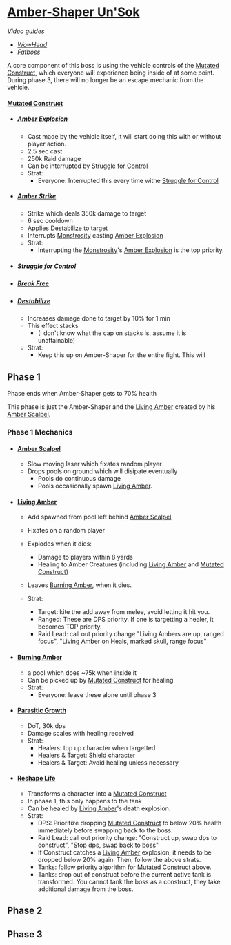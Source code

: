 # [Amber-Shaper Un'Sok](<https://www.wowhead.com/mop-classic/guide/raids/amber-shaper-unsok-heart-of-fear-strategy-abilities>)
*Video guides*
- *[WowHead](<https://www.youtube.com/watch?v=82s_NAFlKLw>)*
- *[Fatboss](<https://www.youtube.com/watch?v=UzfCS6_bYEA>)*

A core component of this boss is using the vehicle controls of the [Mutated Construct](#mutated-construct), which everyone will experience being inside of at some point. During phase 3, there will no longer be an escape mechanic from the vehicle.
#### [Mutated Construct](<https://www.wowhead.com/mop-classic/npc=62701/mutated-construct>)
- ##### [Amber Explosion](<https://www.wowhead.com/mop-classic/spell=122398/amber-explosion>)
  - Cast made by the vehicle itself, it will start doing this with or without player action.
  - 2.5 sec cast
  - 250k Raid damage
  - Can be interrupted by [Struggle for Control](#struggle-for-control)
  - Strat:
    - Everyone: Interrupted this every time withe [Struggle for Control](#struggle-for-control)

- ##### [Amber Strike](<https://www.wowhead.com/mop-classic/spell=122389/amber-strike>)
  - Strike which deals 350k damage to target
  - 6 sec cooldown
  - Applies [Destabilize](#destabilize) to target
  - Interrupts [Monstrosity](#amber-monstrosity) casting [Amber Explosion](#amber-explosion-1)
  - Strat:
    - Interrupting the [Monstrosity](#amber-monstrosity)'s [Amber Explosion](#amber-explosion-1) is the top priority.

- ##### [Struggle for Control](<https://www.wowhead.com/mop-classic/spell=122395/struggle-for-control>)

- ##### [Break Free](<https://www.wowhead.com/mop-classic/spell=123060/break-free>)

- ##### [Destabilize](<https://www.wowhead.com/mop-classic/spell=123059/destabilize>)
  - Increases damage done to target by 10% for 1 min
  - This effect stacks
    - (I don't know what the cap on stacks is, assume it is unattainable)
  - Strat:
    - Keep this up on Amber-Shaper for the entire fight. This will 


## Phase 1
Phase ends when Amber-Shaper gets to 70% health

This phase is just the Amber-Shaper and the [Living Amber](#living-amber) created by his [Amber Scalpel](#amber-scapel).

### Phase 1 Mechanics
- #### [Amber Scalpel](<https://www.wowhead.com/mop-classic/spell=1245000/amber-scalpel>)
  - Slow moving laser which fixates random player
  - Drops pools on ground which will disipate eventually
    - Pools do continuous damage
    - Pools occasionally spawn [Living Amber](#living-amber).

- #### [Living Amber](<https://www.wowhead.com/mop-classic/npc=248104/living-amber>)
  - Add spawned from pool left behind [Amber Scalpel](#amber-scalpel)
  - Fixates on a random player
  - Explodes when it dies:
    - Damage to players within 8 yards
    - Healing to Amber Creatures (including [Living Amber](#living-amber) and [Mutated Construct](#mutated-construct))
  - Leaves [Burning Amber](#burning-amber), when it dies.

  - Strat:
    - Target: kite the add away from melee, avoid letting it hit you.
    - Ranged: These are DPS priority. If one is targetting a healer, it becomes TOP priority.
    - Raid Lead: call out priority change "Living Ambers are up, ranged focus", "Living Amber on Heals, marked skull, range focus"

- #### [Burning Amber](<https://www.wowhead.com/mop-classic/spell=123020/burning-amber>)
  - a pool which does ~75k when inside it
  - Can be picked up by [Mutated Construct](#mutated-construct) for healing
  - Strat:
    - Everyone: leave these alone until phase 3


- #### [Parasitic Growth](<https://www.wowhead.com/mop-classic/spell=121949/parasitic-growth>)
  - DoT, 30k dps
  - Damage scales with healing received
  - Strat:
    - Healers: top up character when targetted
    - Healers & Target: Shield character
    - Healers & Target: Avoid healing unless necessary

- #### [Reshape Life](<https://www.wowhead.com/mop-classic/spell=122370/reshape-life>)
  - Transforms a character into a [Mutated Construct](#mutated-construct)
  - In phase 1, this only happens to the tank
  - Can be healed by [Living Amber](#living-amber)'s death explosion.
  - Strat:
    - DPS: Prioritize dropping [Mutated Construct](#mutated-construct) to below 20% health immediately before swapping back to the boss.
    - Raid Lead: call out priority change: "Construct up, swap dps to construct", "Stop dps, swap back to boss"
    - If Construct catches a [Living Amber](#livin]g-amber) explosion, it needs to be dropped below 20% again. Then, follow the above strats.
    - Tanks: follow priority algorithm for [Mutated Construct](#mutated-construct) above.
    - Tanks: drop out of construct before the current active tank is transformed. You cannot tank the boss as a construct, they take additional damage from the boss.

## Phase 2

## Phase 3